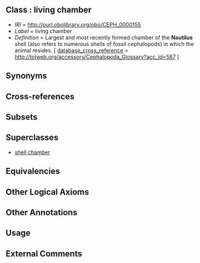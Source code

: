 
## Class : living chamber

 * *IRI* = http://purl.obolibrary.org/obo/CEPH_0000155
 * *Label* = living chamber
 * *Definition* = Largest and most recently formed chamber of the <strong>Nautilus</strong> shell (also refers to numerous shells of fossil cephalopods) in which the animal resides. [ [database_cross_reference](../../ef/oboInOwl#hasDbXref.md) = http://tolweb.org/accessory/Cephalopoda_Glossary?acc_id=587 ]

## Synonyms


## Cross-references


## Subsets


## Superclasses

 * [shell chamber](../../CEPH/45/CEPH_0001045.md)

## Equivalencies


## Other Logical Axioms


## Other Annotations


## Usage


## External Comments

